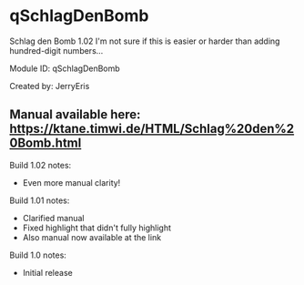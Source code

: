 # qSchlagDenBomb
Schlag den Bomb 1.02
I'm not sure if this is easier or harder than adding hundred-digit numbers...

Module ID: qSchlagDenBomb

Created by: JerryEris

Manual available here: https://ktane.timwi.de/HTML/Schlag%20den%20Bomb.html
--
Build 1.02 notes:
- Even more manual clarity!

Build 1.01 notes:
- Clarified manual
- Fixed highlight that didn't fully highlight
- Also manual now available at the link

Build 1.0 notes:
- Initial release